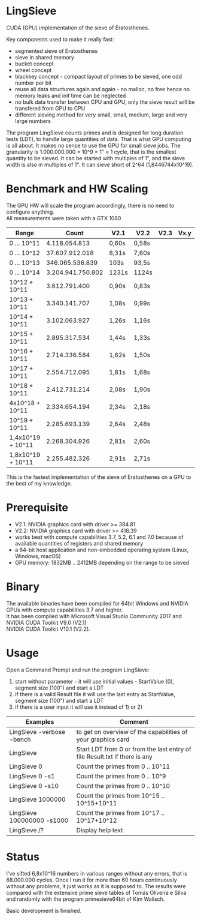 # LingSieve
CUDA (GPU) implementation of the sieve of Eratosthenes.


Key components used to make it really fast:
 - segmented sieve of Eratosthenes
 - sieve in shared memory
 - bucket concept
 - wheel concept
 - blackkey concept - compact layout of primes to be sieved, one odd number per bit
 - reuse all data structures again and again - no malloc, no free hence no memory leaks and init time can be neglected
 - no bulk data transfer between CPU and GPU, only the sieve result will be transfered from GPU to CPU
 - different sieving method for very small, small, medium, large and very large numbers



The program LingSieve counts primes and is designed for long duration tests (LDT), to handle large quantities of data. That is what GPU computing is all about. It makes no sense to use the GPU for small sieve jobs.
The granularity is 1.000.000.000 = 10^9 = 1" = 1 cycle, that is the smallest quantity to be sieved. It can be started with multiples of 1", and the sieve width is also in multiples of 1". It can sieve short of 2^64 (1,8446744x10^19).


 
Benchmark and HW Scaling
========================

The GPU HW will scale the program accordingly, there is no need to configure anything.<br/>
All measurements were taken with a GTX 1080


Range | Count | V2.1 | V2.2 | V2.3 | Vx.y | Vx.z
----- | ----- | ----------- | -------- | -------- | -------- | --------
0 … 10^11	| 4.118.054.813	| 0,60s | 0,58s
0 … 10^12	| 37.607.912.018	| 8,31s | 7,60s
0 … 10^13	| 346.065.536.839	| 103s | 93,5s
0 … 10^14	| 3.204.941.750.802	|  1231s| 1124s
10^12 + 10^11	| 3.612.791.400	| 0,90s | 0,83s
10^13 + 10^11	| 3.340.141.707	| 1,08s | 0,99s
10^14 + 10^11	| 3.102.063.927	| 1,26s | 1,16s
10^15 + 10^11	| 2.895.317.534	| 1,44s | 1,33s
10^16 + 10^11	| 2.714.336.584	| 1,62s | 1,50s
10^17 + 10^11	| 2.554.712.095	| 1,81s | 1,68s
10^18 + 10^11	| 2.412.731.214	| 2,08s | 1,90s
4x10^18 + 10^11	| 2.334.654.194	| 2,34s | 2,18s
10^19 + 10^11	| 2.285.693.139	| 2,64s | 2,48s
1,4x10^19 + 10^11	| 2.268.304.926	| 2,81s | 2,60s
1,8x10^19 + 10^11	| 2.255.482.326	| 2,91s | 2,71s

This is the fastest implementation of the sieve of Eratosthenes on a GPU to the best of my knowledge.


Prerequisite
============

 - V2.1: NVIDIA graphics card with driver >= 384.81 
 - V2.2: NVIDIA graphics card with driver >= 418.39 
 - works best with compute capabilities 3.7, 5.2, 6.1 and 7.0 because of available quantities of registers and shared memory
 - a 64-bit host application and non-embedded operating system (Linux, Windows, macOS)
 - GPU memory: 1832MB .. 2412MB depending on the range to be sieved
 
 
Binary
======
The available binaries have been compiled for 64bit Windows and NVIDIA GPUs with compute capabilities 3.7 and higher.<br/>
It has been compiled with Microsoft Visual Studio Community 2017 and<br/> 
NVIDIA CUDA Toolkit V9.0 (V2.1)<br/>
NVIDIA CUDA Toolkit V10.1 (V2.2).


Usage
=====

  Open a Command Prompt and run the program LingSieve:
  
  1) start without parameter - it will use initial values - StartValue (0), segment size (100") and start a LDT
  2) if there is a valid Result file it will use the last entry as StartValue, segment size (100") and start a LDT
  3) if there is a user input it will use it instead of 1) or 2)


  
  
Examples            | Comment
------------------- | --------
  LingSieve -verbose -bench		| to get on overview of the capabilities of your graphics card
  LingSieve				             | Start LDT from 0 or from the last entry of file Result.txt if there is any
  LingSieve 0			          | Count the primes from 0 .. 10^11
  LingSieve 0 -s1		        | Count the primes from 0 .. 10^9
  LingSieve 0 -s10		      | Count the primes from 0 .. 10^10
  LingSieve 1000000		      | Count the primes from 10^15 .. 10^15+10^11
  LingSieve 100000000 -s1000	| Count the primes from 10^17 .. 10^17+10^12
  LingSieve /?			        | Display help text
  
  
  
  Status
  ======
  
  I've sifted 6,8x10^16 numbers in various ranges without any errors, that is 68.000.000 cycles. Once I run it for more than 60 hours continuously without any problems, it just works as it is supposed to. The results were compared with the extensive prime sieve tables of Tomás Oliveira e Silva and randomly with the program primesieve64bit of Kim Walisch.
  
  
  Basic development is finished.
